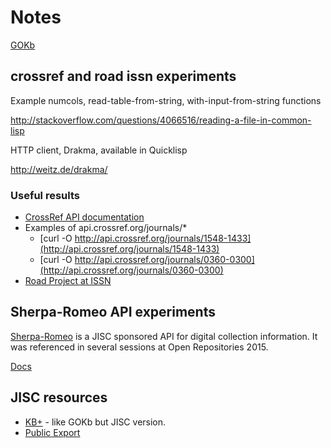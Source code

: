 
# Notes

[GOKb](http://gokb.org/)

## crossref and road issn experiments

Example numcols, read-table-from-string, with-input-from-string functions

http://stackoverflow.com/questions/4066516/reading-a-file-in-common-lisp

HTTP client, Drakma, available in Quicklisp

http://weitz.de/drakma/


### Useful results

+ [CrossRef API documentation](https://github.com/CrossRef/rest-api-doc/blob/master/rest_api.md)
+ Examples of api.crossref.org/journals/*
    + [curl -O http://api.crossref.org/journals/1548-1433](http://api.crossref.org/journals/1548-1433)
    + [curl -O http://api.crossref.org/journals/0360-0300](http://api.crossref.org/journals/0360-0300)
+ [Road Project at ISSN](http://road.issn.org)


## Sherpa-Romeo API experiments

[Sherpa-Romeo](http://www.sherpa.ac.uk/romeo/api.html) is a JISC sponsored API for digital collection information. It was referenced in several sessions at Open Repositories 2015.

[Docs](http://www.sherpa.ac.uk/romeo/apimanual.php?la=en)

## JISC resources

+ [KB+](https://www.kbplus.ac.uk/kbplus/) - like GOKb but JISC version.
+ [Public Export](https://www.kbplus.ac.uk/kbplus/publicExport)
